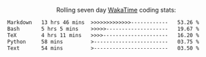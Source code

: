 <p align="center">Rolling seven day <a href="https://wakatime.com/@syrkis"/>WakaTime</a> coding stats:</p>
<!--START_SECTION:waka-->

```txt
Markdown   13 hrs 46 mins  >>>>>>>>>>>>>------------   53.26 %
Bash       5 hrs 5 mins    >>>>>--------------------   19.67 %
TeX        4 hrs 11 mins   >>>>---------------------   16.20 %
Python     58 mins         >------------------------   03.75 %
Text       54 mins         >------------------------   03.50 %
```

<!--END_SECTION:waka-->
